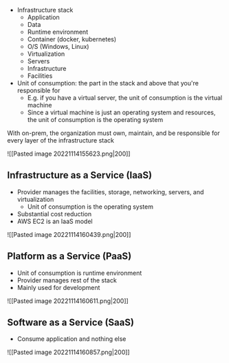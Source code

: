 - Infrastructure stack
	- Application
	- Data
	- Runtime environment
	- Container (docker, kubernetes)
	- O/S (Windows, Linux)
	- Virtualization
	- Servers
	- Infrastructure
	- Facilities
- Unit of consumption: the part in the stack and above that you're responsible for
	- E.g. if you have a virtual server, the unit of consumption is the virtual machine
	- Since a virtual machine is just an operating system and resources, the unit of consumption is the operating system

With on-prem, the organization must own, maintain, and be responsible for every layer of the infrastructure stack

![[Pasted image 20221114155623.png|200]]

## Infrastructure as a Service (IaaS)
- Provider manages the facilities, storage, networking, servers, and virtualization
	- Unit of consumption is the operating system
- Substantial cost reduction
- AWS EC2 is an IaaS model

![[Pasted image 20221114160439.png|200]]

## Platform as a Service (PaaS)
- Unit of consumption is runtime environment
- Provider manages rest of the stack
- Mainly used for development

![[Pasted image 20221114160611.png|200]]

## Software as a Service (SaaS)
- Consume application and nothing else

![[Pasted image 20221114160857.png|200]] 
